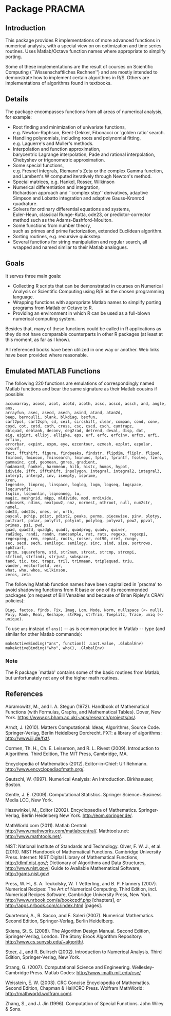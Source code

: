 # Package PRACMA

## Introduction

This package provides R implementations of more advanced functions in
numerical analysis, with a special view on on optimization and time
series routines. Uses Matlab/Octave function names where appropriate
to simplify porting.

Some of these implementations are the result of courses on Scientific
Computing (``Wissenschaftliches Rechnen'') and are mostly intended to
demonstrate how to implement certain algorithms in R/S. Others are
implementations of algorithms found in textbooks.

## Details

The package encompasses functions from all areas of numerical analysis,
for example:

* Root finding and minimization of univariate functions,  
  e.g. Newton-Raphson, Brent-Dekker, Fibonacci or `golden ratio' search.
* Handling polynomials, including roots and polynomial fitting,  
  e.g. Laguerre's and Muller's methods.
* Interpolation and function approximation,  
  barycentric Lagrange interpolation, Pade and rational interpolation,
  Chebyshev or trigonometric approximation.
* Some special functions,  
  e.g. Fresnel integrals, Riemann's Zeta or the complex Gamma function,
  and Lambert's W computed iteratively through Newton's method.
* Special matrices, e.g. Hankel, Rosser, Wilkinson
* Numerical differentiation and integration,  
  Richardson approach and ``complex step'' derivatives, adaptive
  Simpson and Lobatto integration and adaptive Gauss-Kronrod quadrature.
* Solvers for ordinary differential equations and systems,  
  Euler-Heun, classical Runge-Kutta, ode23, or predictor-corrector method 
  such as the Adams-Bashford-Moulton.
* Some functions from number theory,  
  such as primes and prime factorization, extended Euclidean algorithm.
* Sorting routines, e.g. recursive quickstep.
* Several functions for string manipulation and regular search,
  all wrapped and named similar to their Matlab analogues.

## Goals

It serves three main goals:

* Collecting R scripts that can be demonstrated in courses on
  Numerical Analysis or Scientific Computing using R/S as the chosen
  programming language.
* Wrapping functions with appropriate Matlab names to simplify
  porting programs from Matlab or Octave to R.
* Providing an environment in which R can be used as a full-blown
  numerical computing system.

Besides that, many of these functions could be called in R applications
as they do not have comparable counterparts in other R packages (at least
at this moment, as far as I know). 

All referenced books have been utilized in one way or another.
Web links have been provided where reasonable.

## Emulated MATLAB Functions

The following 220 functions are emulations of correspondingly named Matlab 
functions and bear the same signature as their Matlab cousins if possible:

    accumarray, acosd, acot, acotd, acoth, acsc, acscd, acsch, and, angle, ans,
    arrayfun, asec, asecd, asech, asind, atand, atan2d,  
    beep, bernoulli, blank, blkdiag, bsxfun,  
    cart2pol, cart2sph, cd, ceil, circshift, clear, compan, cond, conv,  
    cosd, cot, cotd, coth, cross, csc, cscd, csch, cumtrapz,  
    dblquad, deblank, deconv, deg2rad, detrend, deval, disp, dot,  
    eig, eigint, ellipj, ellipke, eps, erf, erfc, erfcinv, erfcx, erfi, erfinv,  
    errorbar, expint, expm, eye, ezcontour, ezmesh, ezplot, ezpolar, ezsurf,  
    fact, fftshift, figure, findpeaks, findstr, flipdim, fliplr, flipud,  
    fminbnd, fmincon, fminsearch, fminunc, fplot, fprintf, fsolve, fzero,  
    gammainc, gcd, geomean, gmres, gradient,  
    hadamard, hankel, harmmean, hilb, histc, humps, hypot,  
    idivide, ifft, ifftshift, inpolygon, integral, integral2, integral3,  
    interp1, interp2, inv, isempty, isprime,  
    kron,  
    legendre, linprog, linspace, loglog, logm, logseq, logspace, lsqcurvefit,  
    lsqlin, lsqnonlin, lsqnonneg, lu,  
    magic, meshgrid, mkpp, mldivide, mod, mrdivide,  
    nchoosek, ndims, nextpow2, nnz, normest, nthroot, null, num2str, numel,  
    ode23, ode23s, ones, or, orth,  
    pascal, pchip, pdist, pdist2, peaks, perms, piecewise, pinv, plotyy,  
    pol2cart, polar, polyfit, polyint, polylog, polyval, pow2, ppval,  
    primes, psi, pwd,  
    quad, quad2d, quadgk, quadl, quadprog, quadv, quiver,  
    rad2deg, randi, randn, randsample, rat, rats, regexp, regexpi,  
    regexpreg, rem, repmat, roots, rosser, rot90, rref, runge,  
    sec, secd, sech, semilogx, semilogy, sinc, sind, size, sortrows, sph2cart,  
    sqrtm, squareform, std, str2num, strcat, strcmp, strcmpi,  
    strfind, strfindi, strjust, subspace,  
    tand, tic, toc, trapz, tril, trimmean, triplequad, triu,  
    vander, vectorfield, ver,  
    what, who, whos, wilkinson,  
    zeros, zeta

The following Matlab function names have been capitalized in `pracma' to
avoid shadowing functions from R base or one of its recommended packages
(on request of Bill Venables and because of Brian Ripley's CRAN policies):

    Diag, factos, finds, Fix, Imag, Lcm, Mode, Norm, nullspace (<- null),
    Poly, Rank, Real, Reshape, strRep, strTrim, Toeplitz, Trace, uniq (<- unique).

To use `ans` instead of `ans()` -- as is common practice in Matlab -- 
type (and similar for other Matlab commands):

    makeActiveBinding("ans", function() .Last.value, .GlobalEnv)
    makeActiveBinding("who", who(), .GlobalEnv)

### Note

The R package `matlab' contains some of the basic routines from Matlab,
but unfortunately not any of the higher math routines.

## References

  Abramowitz, M., and I. A. Stegun (1972). Handbook of Mathematical Functions
  (with Formulas, Graphs, and Mathematical Tables). Dover, New York.
  <https://www.cs.bham.ac.uk/~aps/research/projects/as/>.

  Arndt, J. (2010). Matters Computational: Ideas, Algorithms, Source Code.
  Springer-Verlag, Berlin Heidelberg Dordrecht.
  FXT: a library of algorithms: <http://www.jjj.de/fxt/>.

  Cormen, Th. H., Ch. E. Leiserson, and R. L. Rivest (2009). Introduction
  to Algorithms. Third Edition, The MIT Press, Cambridge, MA.

  Encyclopedia of Mathematics (2012). Editor-in-Chief: Ulf Rehmann.
  <http://www.encyclopediaofmath.org/>.

  Gautschi, W. (1997). Numerical Analysis: An Introduction.
  Birkhaeuser, Boston.

  Gentle, J. E. (2009). Computational Statistics.
  Springer Science+Business Media LCC, New York.

  Hazewinkel, M., Editor (2002). Encyclopaedia of Mathematics.
  Springer-Verlag, Berlin Heidelberg New York.
  <http://eom.springer.de/>.

  MathWorld.com (2011).
  Matlab Central: <http://www.mathworks.com/matlabcentral/>.
  Mathtools.net: <http://www.mathtools.net/>.

  NIST: National Institute of Standards and Technology.
  Olver, F. W. J., et al. (2010). NIST Handbook of Mathematical Functions.
  Cambridge University Press. 
  Internet: NIST Digital Library of Mathematical Functions, 
  <http://dlmf.nist.gov/>;
  Dictionary of Algorithms and Data Structures,
  <http://www.nist.gov/>;
  Guide to Available Mathematical Software, <http://gams.nist.gov/>

  Press, W. H., S. A. Teukolsky, W. T Vetterling, and B. P. Flannery (2007).
  Numerical Recipes: The Art of Numerical Computing. Third Edition, incl.
  Numerical Recipes Software, Cambridge University Press, New York.
  <http://www.nrbook.com/a/bookcpdf.php> [chapters], or
  <http://apps.nrbook.com/c/index.html> [pages].

  Quarteroni, A., R. Sacco, and F. Saleri (2007). Numerical Mathematics.
  Second Edition, Springer-Verlag, Berlin Heidelberg.

  Skiena, St. S. (2008). The Algorithm Design Manual. Second Edition,
  Springer-Verlag, London. The Stony Brook Algorithm Repository:
  <http://www.cs.sunysb.edu/~algorith/>.

  Stoer, J., and R. Bulirsch (2002). Introduction to Numerical Analysis.
  Third Edition, Springer-Verlag, New York.

  Strang, G. (2007). Computational Science and Engineering.
  Wellesley-Cambridge Press.
  Matlab Codes: <http://www-math.mit.edu/cse/>

  Weisstein, E. W. (2003). CRC Concise Encyclopedia of Mathematics.
  Second Edition, Chapman & Hall/CRC Press.
  Wolfram MathWorld: <http://mathworld.wolfram.com/>.

  Zhang, S., and J. Jin (1996). Computation of Special Functions.
  John Wiley & Sons.
